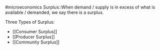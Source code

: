 #microeconomics 
Surplus::When demand / supply is in excess of what is available / demanded, we say there is a surplus.
<!--SR:!2023-11-25,3,250-->

Three Types of Surplus:
* [[Consumer Surplus]]
* [[Producer Surplus]]
* [[Community Surplus]]